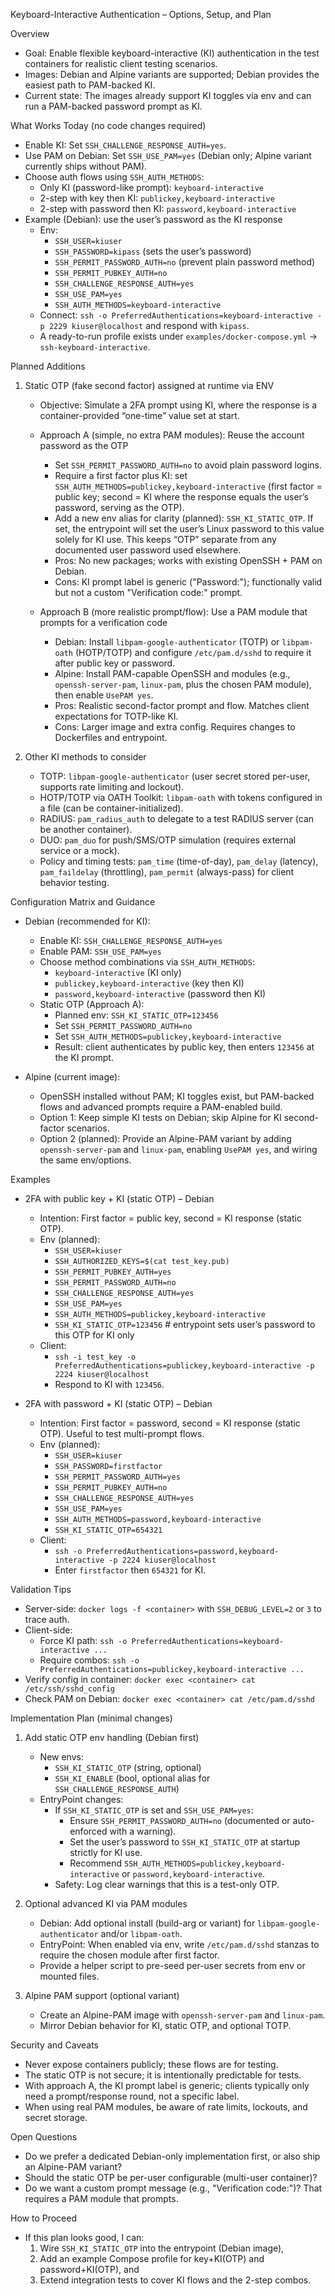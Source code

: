 Keyboard-Interactive Authentication – Options, Setup, and Plan

Overview
- Goal: Enable flexible keyboard-interactive (KI) authentication in the test containers for realistic client testing scenarios.
- Images: Debian and Alpine variants are supported; Debian provides the easiest path to PAM-backed KI.
- Current state: The images already support KI toggles via env and can run a PAM-backed password prompt as KI.

What Works Today (no code changes required)
- Enable KI: Set `SSH_CHALLENGE_RESPONSE_AUTH=yes`.
- Use PAM on Debian: Set `SSH_USE_PAM=yes` (Debian only; Alpine variant currently ships without PAM).
- Choose auth flows using `SSH_AUTH_METHODS`:
  - Only KI (password-like prompt): `keyboard-interactive`
  - 2-step with key then KI: `publickey,keyboard-interactive`
  - 2-step with password then KI: `password,keyboard-interactive`
- Example (Debian): use the user’s password as the KI response
  - Env:
    - `SSH_USER=kiuser`
    - `SSH_PASSWORD=kipass` (sets the user’s password)
    - `SSH_PERMIT_PASSWORD_AUTH=no` (prevent plain password method)
    - `SSH_PERMIT_PUBKEY_AUTH=no`
    - `SSH_CHALLENGE_RESPONSE_AUTH=yes`
    - `SSH_USE_PAM=yes`
    - `SSH_AUTH_METHODS=keyboard-interactive`
  - Connect: `ssh -o PreferredAuthentications=keyboard-interactive -p 2229 kiuser@localhost` and respond with `kipass`.
  - A ready-to-run profile exists under `examples/docker-compose.yml` → `ssh-keyboard-interactive`.

Planned Additions
1) Static OTP (fake second factor) assigned at runtime via ENV
   - Objective: Simulate a 2FA prompt using KI, where the response is a container-provided “one-time” value set at start.
   - Approach A (simple, no extra PAM modules): Reuse the account password as the OTP
     - Set `SSH_PERMIT_PASSWORD_AUTH=no` to avoid plain password logins.
     - Require a first factor plus KI: set `SSH_AUTH_METHODS=publickey,keyboard-interactive` (first factor = public key; second = KI where the response equals the user’s password, serving as the OTP).
     - Add a new env alias for clarity (planned): `SSH_KI_STATIC_OTP`. If set, the entrypoint will set the user’s Linux password to this value solely for KI use. This keeps “OTP” separate from any documented user password used elsewhere.
     - Pros: No new packages; works with existing OpenSSH + PAM on Debian.
     - Cons: KI prompt label is generic ("Password:"); functionally valid but not a custom "Verification code:" prompt.

   - Approach B (more realistic prompt/flow): Use a PAM module that prompts for a verification code
     - Debian: Install `libpam-google-authenticator` (TOTP) or `libpam-oath` (HOTP/TOTP) and configure `/etc/pam.d/sshd` to require it after public key or password.
     - Alpine: Install PAM-capable OpenSSH and modules (e.g., `openssh-server-pam`, `linux-pam`, plus the chosen PAM module), then enable `UsePAM yes`.
     - Pros: Realistic second-factor prompt and flow. Matches client expectations for TOTP-like KI.
     - Cons: Larger image and extra config. Requires changes to Dockerfiles and entrypoint.

2) Other KI methods to consider
   - TOTP: `libpam-google-authenticator` (user secret stored per-user, supports rate limiting and lockout).
   - HOTP/TOTP via OATH Toolkit: `libpam-oath` with tokens configured in a file (can be container-initialized).
   - RADIUS: `pam_radius_auth` to delegate to a test RADIUS server (can be another container).
   - DUO: `pam_duo` for push/SMS/OTP simulation (requires external service or a mock).
   - Policy and timing tests: `pam_time` (time-of-day), `pam_delay` (latency), `pam_faildelay` (throttling), `pam_permit` (always-pass) for client behavior testing.

Configuration Matrix and Guidance
- Debian (recommended for KI):
  - Enable KI: `SSH_CHALLENGE_RESPONSE_AUTH=yes`
  - Enable PAM: `SSH_USE_PAM=yes`
  - Choose method combinations via `SSH_AUTH_METHODS`:
    - `keyboard-interactive` (KI only)
    - `publickey,keyboard-interactive` (key then KI)
    - `password,keyboard-interactive` (password then KI)
  - Static OTP (Approach A):
    - Planned env: `SSH_KI_STATIC_OTP=123456`
    - Set `SSH_PERMIT_PASSWORD_AUTH=no`
    - Set `SSH_AUTH_METHODS=publickey,keyboard-interactive`
    - Result: client authenticates by public key, then enters `123456` at the KI prompt.

- Alpine (current image):
  - OpenSSH installed without PAM; KI toggles exist, but PAM-backed flows and advanced prompts require a PAM-enabled build.
  - Option 1: Keep simple KI tests on Debian; skip Alpine for KI second-factor scenarios.
  - Option 2 (planned): Provide an Alpine-PAM variant by adding `openssh-server-pam` and `linux-pam`, enabling `UsePAM yes`, and wiring the same env/options.

Examples
- 2FA with public key + KI (static OTP) – Debian
  - Intention: First factor = public key, second = KI response (static OTP).
  - Env (planned):
    - `SSH_USER=kiuser`
    - `SSH_AUTHORIZED_KEYS=$(cat test_key.pub)`
    - `SSH_PERMIT_PUBKEY_AUTH=yes`
    - `SSH_PERMIT_PASSWORD_AUTH=no`
    - `SSH_CHALLENGE_RESPONSE_AUTH=yes`
    - `SSH_USE_PAM=yes`
    - `SSH_AUTH_METHODS=publickey,keyboard-interactive`
    - `SSH_KI_STATIC_OTP=123456`  # entrypoint sets user’s password to this OTP for KI only
  - Client:
    - `ssh -i test_key -o PreferredAuthentications=publickey,keyboard-interactive -p 2224 kiuser@localhost`
    - Respond to KI with `123456`.

- 2FA with password + KI (static OTP) – Debian
  - Intention: First factor = password, second = KI response (static OTP). Useful to test multi-prompt flows.
  - Env (planned):
    - `SSH_USER=kiuser`
    - `SSH_PASSWORD=firstfactor`
    - `SSH_PERMIT_PASSWORD_AUTH=yes`
    - `SSH_PERMIT_PUBKEY_AUTH=no`
    - `SSH_CHALLENGE_RESPONSE_AUTH=yes`
    - `SSH_USE_PAM=yes`
    - `SSH_AUTH_METHODS=password,keyboard-interactive`
    - `SSH_KI_STATIC_OTP=654321`
  - Client:
    - `ssh -o PreferredAuthentications=password,keyboard-interactive -p 2224 kiuser@localhost`
    - Enter `firstfactor` then `654321` for KI.

Validation Tips
- Server-side: `docker logs -f <container>` with `SSH_DEBUG_LEVEL=2` or `3` to trace auth.
- Client-side:
  - Force KI path: `ssh -o PreferredAuthentications=keyboard-interactive ...`
  - Require combos: `ssh -o PreferredAuthentications=publickey,keyboard-interactive ...`
- Verify config in container: `docker exec <container> cat /etc/ssh/sshd_config`
- Check PAM on Debian: `docker exec <container> cat /etc/pam.d/sshd`

Implementation Plan (minimal changes)
1) Add static OTP env handling (Debian first)
   - New envs:
     - `SSH_KI_STATIC_OTP` (string, optional)
     - `SSH_KI_ENABLE` (bool, optional alias for `SSH_CHALLENGE_RESPONSE_AUTH`)
   - EntryPoint changes:
     - If `SSH_KI_STATIC_OTP` is set and `SSH_USE_PAM=yes`:
       - Ensure `SSH_PERMIT_PASSWORD_AUTH=no` (documented or auto-enforced with a warning).
       - Set the user’s password to `SSH_KI_STATIC_OTP` at startup strictly for KI use.
       - Recommend `SSH_AUTH_METHODS=publickey,keyboard-interactive` or `password,keyboard-interactive`.
     - Safety: Log clear warnings that this is a test-only OTP.

2) Optional advanced KI via PAM modules
   - Debian: Add optional install (build-arg or variant) for `libpam-google-authenticator` and/or `libpam-oath`.
   - EntryPoint: When enabled via env, write `/etc/pam.d/sshd` stanzas to require the chosen module after first factor.
   - Provide a helper script to pre-seed per-user secrets from env or mounted files.

3) Alpine PAM support (optional variant)
   - Create an Alpine-PAM image with `openssh-server-pam` and `linux-pam`.
   - Mirror Debian behavior for KI, static OTP, and optional TOTP.

Security and Caveats
- Never expose containers publicly; these flows are for testing.
- The static OTP is not secure; it is intentionally predictable for tests.
- With approach A, the KI prompt label is generic; clients typically only need a prompt/response round, not a specific label.
- When using real PAM modules, be aware of rate limits, lockouts, and secret storage.

Open Questions
- Do we prefer a dedicated Debian-only implementation first, or also ship an Alpine-PAM variant?
- Should the static OTP be per-user configurable (multi-user container)?
- Do we want a custom prompt message (e.g., "Verification code:")? That requires a PAM module that prompts.

How to Proceed
- If this plan looks good, I can:
  1) Wire `SSH_KI_STATIC_OTP` into the entrypoint (Debian image),
  2) Add an example Compose profile for key+KI(OTP) and password+KI(OTP), and
  3) Extend integration tests to cover KI flows and the 2-step combos.

